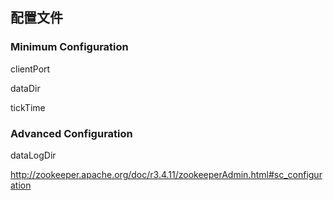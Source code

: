 ## 配置文件


### Minimum Configuration

clientPort

dataDir

tickTime 

### Advanced Configuration

dataLogDir

http://zookeeper.apache.org/doc/r3.4.11/zookeeperAdmin.html#sc_configuration
